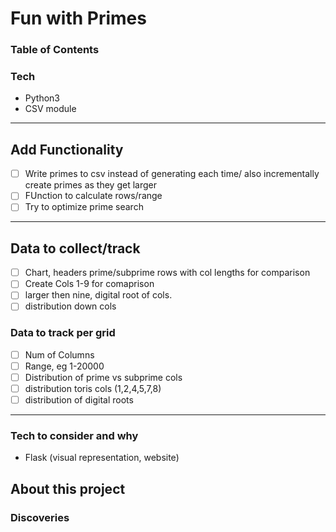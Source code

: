 # Fun with Primes

### Table of Contents

### Tech

- Python3
- CSV module

---

## Add Functionality

- [ ] Write primes to csv instead of generating each time/ also incrementally create primes as they get larger
- [ ] FUnction to calculate rows/range
- [ ] Try to optimize prime search

---

## Data to collect/track

- [ ] Chart, headers prime/subprime rows with col lengths for comparison
- [ ] Create Cols 1-9 for comaprison
- [ ] larger then nine, digital root of cols.
- [ ] distribution down cols

### Data to track per grid

- [ ] Num of Columns
- [ ] Range, eg 1-20000
- [ ] Distribution of prime vs subprime cols
- [ ] distribution toris cols (1,2,4,5,7,8)
- [ ] distribution of digital roots

---

### Tech to consider and why

- Flask (visual representation, website)

## About this project

### Discoveries
